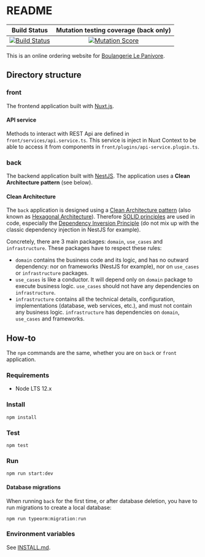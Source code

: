 # README

| Build Status | Mutation testing coverage (back only) | 
| ------------- |:-------------:|
| [![Build Status](https://travis-ci.org/damienbeaufils/lepanivore-website.svg?branch=master)](https://travis-ci.org/damienbeaufils/lepanivore-website) | [![Mutation Score](https://badge.stryker-mutator.io/github.com/damienbeaufils/lepanivore-website/master)](https://dashboard.stryker-mutator.io/reports/github.com/damienbeaufils/lepanivore-website/master) |

This is an online ordering website for [Boulangerie Le Panivore](https://www.lepanivore.com).

## Directory structure

### front
The frontend application built with [Nuxt.js](https://nuxtjs.org/).

#### API service
Methods to interact with REST Api are defined in `front/services/api.service.ts`.
This service is inject in Nuxt Context to be able to access it from components in `front/plugins/api-service.plugin.ts`.

### back
The backend application built with [NestJS](https://nestjs.com/). The application uses a **Clean Architecture pattern** (see below).

#### Clean Architecture
The `back` application is designed using a [Clean Architecture pattern](https://blog.cleancoder.com/uncle-bob/2012/08/13/the-clean-architecture.html) (also known as [Hexagonal Architecture](http://www.maximecolin.fr/uploads/2015/11/56570243d02c0_hexagonal-architecture.png)).
Therefore [SOLID principles](https://en.wikipedia.org/wiki/SOLID_(object-oriented_design)) are used in code, especially the [Dependency Inversion Principle](https://en.wikipedia.org/wiki/Dependency_inversion_principle) (do not mix up with the classic dependency injection in NestJS for example).

Concretely, there are 3 main packages: `domain`, `use_cases` and `infrastructure`. These packages have to respect these rules:
- `domain` contains the business code and its logic, and has no outward dependency: nor on frameworks (NestJS for example), nor on `use_cases` or `infrastructure` packages.
- `use_cases` is like a conductor. It will depend only on `domain` package to execute business logic. `use_cases` should not have any dependencies on `infrastructure`.
- `infrastructure` contains all the technical details, configuration, implementations (database, web services, etc.), and must not contain any business logic. `infrastructure` has dependencies on `domain`, `use_cases` and frameworks.  

## How-to
The `npm` commands are the same, whether you are on `back` or `front` application. 

### Requirements
- Node LTS 12.x

### Install
```
npm install
```

### Test
```
npm test
```

### Run
```
npm run start:dev
```

#### Database migrations

When running `back` for the first time, or after database deletion, you have to run migrations to create a local database:
```
npm run typeorm:migration:run
```

### Environment variables
See [INSTALL.md](INSTALL.md).
